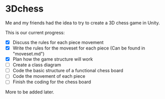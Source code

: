 # 3Dchess
Me and my friends had the idea to try to create a 3D chess game in Unity.

This is our current progress:
- [x] Discuss the rules for each piece movement
- [x] Write the rules for the moveset for each piece (Can be found in "moveset.md")
- [x] Plan how the game structure will work
- [ ] Create a class diagram
- [ ] Code the basic structure of a functional chess board
- [ ] Code the movement of each piece
- [ ] Finish the coding for the chess board

More to be added later.

